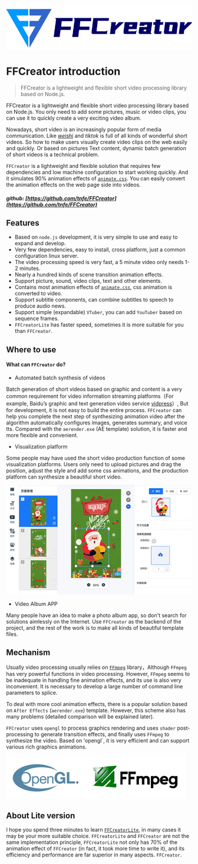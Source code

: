 ![img](../../_media/logo/logo.png)


# FFCreator introduction

> FFCreator is a lightweight and flexible short video processing library based on Node.js.

FFCreator is a lightweight and flexible short video processing library based on Node.js. You only need to add some pictures, music or video clips, you can use it to quickly create a very exciting video album.


Nowadays, short video is an increasingly popular form of media communication. Like [_weishi_](https://weishi.qq.com/) and _tiktok_ is full of all kinds of wonderful short videos. So how to make users visually create video clips on the web easily and quickly. Or based on pictures Text content, dynamic batch generation of short videos is a technical problem.

`FFCreator` is a lightweight and flexible solution that requires few dependencies and low machine configuration to start working quickly. And it simulates 90% animation effects of [`animate.css`](https://animate.style/). You can easily convert the animation effects on the web page side into videos.


##### github: [https://github.com/tnfe/FFCreator](https://github.com/tnfe/FFCreator)

## Features

- Based on `node.js` development, it is very simple to use and easy to expand and develop.
- Very few dependencies, easy to install, cross platform, just a common configuration linux server.
- The video processing speed is very fast, a 5 minute video only needs 1-2 minutes.
- Nearly a hundred kinds of scene transition animation effects.
- Support picture, sound, video clips, text and other elements.
- Contains most animation effects of [`animate.css`](https://animate.style/), css animation is converted to video.
- Support subtitle components, can combine subtitles to speech to produce audio news.
- Support simple (expandable) `VTuber`, you can add `YouTuber` based on sequence frames.
- `FFCreatorLite` has faster speed, sometimes it is more suitable for you than `FFCreator`.

## Where to use

#### What can `FFCreator` do?

- Automated batch synthesis of videos

Batch generation of short videos based on graphic and content is a very common requirement for video information streaming platforms（For example, Baidu’s graphic and text generation video service [vidpress](https://ai.baidu.com/creation/main/createlab)）, But for development, it is not easy to build the entire process.
`FFCreator` can help you complete the next step of synthesizing animation video after the algorithm automatically configures images, generates summary, and voice tts.
Compared with the `aerender.exe` (AE template) solution, it is faster and more flexible and convenient.

- Visualization platform

Some people may have used the short video production function of some visualization platforms. Users only need to upload pictures and drag the position, adjust the style and add some css animations, and the production platform can synthesize a beautiful short video.

![img](../../_media/imgs/el.jpg)

- Video Album APP

Many people have an idea to make a photo album app, so don't search for solutions aimlessly on the Internet.
Use `FFCreator` as the backend of the project, and the rest of the work is to make all kinds of beautiful template files.

## Mechanism

Usually video processing usually relies on [`FFmpeg`](https://ffmpeg.org/) library，Although `FFmpeg` has very powerful functions in video processing.
However, `FFmpeg` seems to be inadequate in handling fine animation effects, and its use is also very inconvenient. It is necessary to develop a large number of command line parameters to splice.

To deal with more cool animation effects, there is a popular solution based on `After Effects` (`aerender.exe`) template. However, this scheme also has many problems (detailed comparison will be explained later).

`FFCreator` uses `opengl` to process graphics rendering and uses `shader` post-processing to generate transition effects, and finally uses `FFmpeg` to synthesize the video. Based on ʻopengl`, it is very efficient and can support various rich graphics animations.

![img](../../_media/imgs/logotwo.jpg)

## About Lite version

I hope you spend three minutes to learn [`FFCreatorLite`](guide/lite.md), in many cases it may be your more suitable choice.
`FFCreatorLite` and `FFCreator` are not the same implementation principle, `FFCreatorLite` not only has 70% of the animation effect of `FFCreator` (in fact, it took more time to write it), and its efficiency and performance are far superior in many aspects. `FFCreator`.
